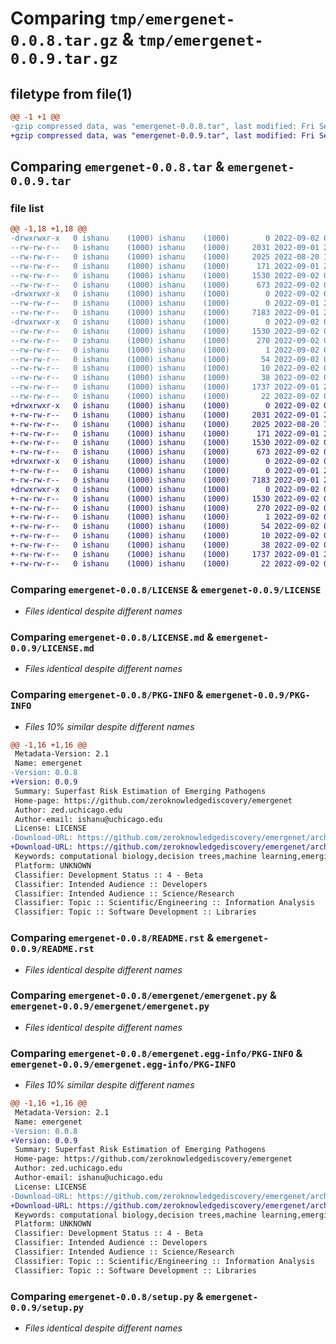 # Comparing `tmp/emergenet-0.0.8.tar.gz` & `tmp/emergenet-0.0.9.tar.gz`

## filetype from file(1)

```diff
@@ -1 +1 @@
-gzip compressed data, was "emergenet-0.0.8.tar", last modified: Fri Sep  2 03:36:22 2022, max compression
+gzip compressed data, was "emergenet-0.0.9.tar", last modified: Fri Sep  2 03:39:13 2022, max compression
```

## Comparing `emergenet-0.0.8.tar` & `emergenet-0.0.9.tar`

### file list

```diff
@@ -1,18 +1,18 @@
-drwxrwxr-x   0 ishanu    (1000) ishanu    (1000)        0 2022-09-02 03:36:22.886460 emergenet-0.0.8/
--rw-rw-r--   0 ishanu    (1000) ishanu    (1000)     2031 2022-09-01 22:28:22.000000 emergenet-0.0.8/LICENSE
--rw-rw-r--   0 ishanu    (1000) ishanu    (1000)     2025 2022-08-20 15:58:07.000000 emergenet-0.0.8/LICENSE.md
--rw-rw-r--   0 ishanu    (1000) ishanu    (1000)      171 2022-09-01 22:35:18.000000 emergenet-0.0.8/MANIFEST.in
--rw-rw-r--   0 ishanu    (1000) ishanu    (1000)     1530 2022-09-02 03:36:22.886460 emergenet-0.0.8/PKG-INFO
--rw-rw-r--   0 ishanu    (1000) ishanu    (1000)      673 2022-09-02 03:25:43.000000 emergenet-0.0.8/README.rst
-drwxrwxr-x   0 ishanu    (1000) ishanu    (1000)        0 2022-09-02 03:36:22.885460 emergenet-0.0.8/emergenet/
--rw-rw-r--   0 ishanu    (1000) ishanu    (1000)        0 2022-09-01 22:00:10.000000 emergenet-0.0.8/emergenet/__init__.py
--rw-rw-r--   0 ishanu    (1000) ishanu    (1000)     7183 2022-09-01 22:00:10.000000 emergenet-0.0.8/emergenet/emergenet.py
-drwxrwxr-x   0 ishanu    (1000) ishanu    (1000)        0 2022-09-02 03:36:22.886460 emergenet-0.0.8/emergenet.egg-info/
--rw-rw-r--   0 ishanu    (1000) ishanu    (1000)     1530 2022-09-02 03:36:22.000000 emergenet-0.0.8/emergenet.egg-info/PKG-INFO
--rw-rw-r--   0 ishanu    (1000) ishanu    (1000)      270 2022-09-02 03:36:22.000000 emergenet-0.0.8/emergenet.egg-info/SOURCES.txt
--rw-rw-r--   0 ishanu    (1000) ishanu    (1000)        1 2022-09-02 03:36:22.000000 emergenet-0.0.8/emergenet.egg-info/dependency_links.txt
--rw-rw-r--   0 ishanu    (1000) ishanu    (1000)       54 2022-09-02 03:36:22.000000 emergenet-0.0.8/emergenet.egg-info/requires.txt
--rw-rw-r--   0 ishanu    (1000) ishanu    (1000)       10 2022-09-02 03:36:22.000000 emergenet-0.0.8/emergenet.egg-info/top_level.txt
--rw-rw-r--   0 ishanu    (1000) ishanu    (1000)       38 2022-09-02 03:36:22.886460 emergenet-0.0.8/setup.cfg
--rw-rw-r--   0 ishanu    (1000) ishanu    (1000)     1737 2022-09-01 22:33:51.000000 emergenet-0.0.8/setup.py
--rw-rw-r--   0 ishanu    (1000) ishanu    (1000)       22 2022-09-02 03:27:43.000000 emergenet-0.0.8/version.py
+drwxrwxr-x   0 ishanu    (1000) ishanu    (1000)        0 2022-09-02 03:39:13.959955 emergenet-0.0.9/
+-rw-rw-r--   0 ishanu    (1000) ishanu    (1000)     2031 2022-09-01 22:28:22.000000 emergenet-0.0.9/LICENSE
+-rw-rw-r--   0 ishanu    (1000) ishanu    (1000)     2025 2022-08-20 15:58:07.000000 emergenet-0.0.9/LICENSE.md
+-rw-rw-r--   0 ishanu    (1000) ishanu    (1000)      171 2022-09-01 22:35:18.000000 emergenet-0.0.9/MANIFEST.in
+-rw-rw-r--   0 ishanu    (1000) ishanu    (1000)     1530 2022-09-02 03:39:13.959955 emergenet-0.0.9/PKG-INFO
+-rw-rw-r--   0 ishanu    (1000) ishanu    (1000)      673 2022-09-02 03:25:43.000000 emergenet-0.0.9/README.rst
+drwxrwxr-x   0 ishanu    (1000) ishanu    (1000)        0 2022-09-02 03:39:13.958955 emergenet-0.0.9/emergenet/
+-rw-rw-r--   0 ishanu    (1000) ishanu    (1000)        0 2022-09-01 22:00:10.000000 emergenet-0.0.9/emergenet/__init__.py
+-rw-rw-r--   0 ishanu    (1000) ishanu    (1000)     7183 2022-09-01 22:00:10.000000 emergenet-0.0.9/emergenet/emergenet.py
+drwxrwxr-x   0 ishanu    (1000) ishanu    (1000)        0 2022-09-02 03:39:13.959955 emergenet-0.0.9/emergenet.egg-info/
+-rw-rw-r--   0 ishanu    (1000) ishanu    (1000)     1530 2022-09-02 03:39:13.000000 emergenet-0.0.9/emergenet.egg-info/PKG-INFO
+-rw-rw-r--   0 ishanu    (1000) ishanu    (1000)      270 2022-09-02 03:39:13.000000 emergenet-0.0.9/emergenet.egg-info/SOURCES.txt
+-rw-rw-r--   0 ishanu    (1000) ishanu    (1000)        1 2022-09-02 03:39:13.000000 emergenet-0.0.9/emergenet.egg-info/dependency_links.txt
+-rw-rw-r--   0 ishanu    (1000) ishanu    (1000)       54 2022-09-02 03:39:13.000000 emergenet-0.0.9/emergenet.egg-info/requires.txt
+-rw-rw-r--   0 ishanu    (1000) ishanu    (1000)       10 2022-09-02 03:39:13.000000 emergenet-0.0.9/emergenet.egg-info/top_level.txt
+-rw-rw-r--   0 ishanu    (1000) ishanu    (1000)       38 2022-09-02 03:39:13.959955 emergenet-0.0.9/setup.cfg
+-rw-rw-r--   0 ishanu    (1000) ishanu    (1000)     1737 2022-09-01 22:33:51.000000 emergenet-0.0.9/setup.py
+-rw-rw-r--   0 ishanu    (1000) ishanu    (1000)       22 2022-09-02 03:36:30.000000 emergenet-0.0.9/version.py
```

### Comparing `emergenet-0.0.8/LICENSE` & `emergenet-0.0.9/LICENSE`

 * *Files identical despite different names*

### Comparing `emergenet-0.0.8/LICENSE.md` & `emergenet-0.0.9/LICENSE.md`

 * *Files identical despite different names*

### Comparing `emergenet-0.0.8/PKG-INFO` & `emergenet-0.0.9/PKG-INFO`

 * *Files 10% similar despite different names*

```diff
@@ -1,16 +1,16 @@
 Metadata-Version: 2.1
 Name: emergenet
-Version: 0.0.8
+Version: 0.0.9
 Summary: Superfast Risk Estimation of Emerging Pathogens
 Home-page: https://github.com/zeroknowledgediscovery/emergenet
 Author: zed.uchicago.edu
 Author-email: ishanu@uchicago.edu
 License: LICENSE
-Download-URL: https://github.com/zeroknowledgediscovery/emergenet/archive/0.0.8.tar.gz
+Download-URL: https://github.com/zeroknowledgediscovery/emergenet/archive/0.0.9.tar.gz
 Keywords: computational biology,decision trees,machine learning,emerging pathogens
 Platform: UNKNOWN
 Classifier: Development Status :: 4 - Beta
 Classifier: Intended Audience :: Developers
 Classifier: Intended Audience :: Science/Research
 Classifier: Topic :: Scientific/Engineering :: Information Analysis
 Classifier: Topic :: Software Development :: Libraries
```

### Comparing `emergenet-0.0.8/README.rst` & `emergenet-0.0.9/README.rst`

 * *Files identical despite different names*

### Comparing `emergenet-0.0.8/emergenet/emergenet.py` & `emergenet-0.0.9/emergenet/emergenet.py`

 * *Files identical despite different names*

### Comparing `emergenet-0.0.8/emergenet.egg-info/PKG-INFO` & `emergenet-0.0.9/emergenet.egg-info/PKG-INFO`

 * *Files 10% similar despite different names*

```diff
@@ -1,16 +1,16 @@
 Metadata-Version: 2.1
 Name: emergenet
-Version: 0.0.8
+Version: 0.0.9
 Summary: Superfast Risk Estimation of Emerging Pathogens
 Home-page: https://github.com/zeroknowledgediscovery/emergenet
 Author: zed.uchicago.edu
 Author-email: ishanu@uchicago.edu
 License: LICENSE
-Download-URL: https://github.com/zeroknowledgediscovery/emergenet/archive/0.0.8.tar.gz
+Download-URL: https://github.com/zeroknowledgediscovery/emergenet/archive/0.0.9.tar.gz
 Keywords: computational biology,decision trees,machine learning,emerging pathogens
 Platform: UNKNOWN
 Classifier: Development Status :: 4 - Beta
 Classifier: Intended Audience :: Developers
 Classifier: Intended Audience :: Science/Research
 Classifier: Topic :: Scientific/Engineering :: Information Analysis
 Classifier: Topic :: Software Development :: Libraries
```

### Comparing `emergenet-0.0.8/setup.py` & `emergenet-0.0.9/setup.py`

 * *Files identical despite different names*


